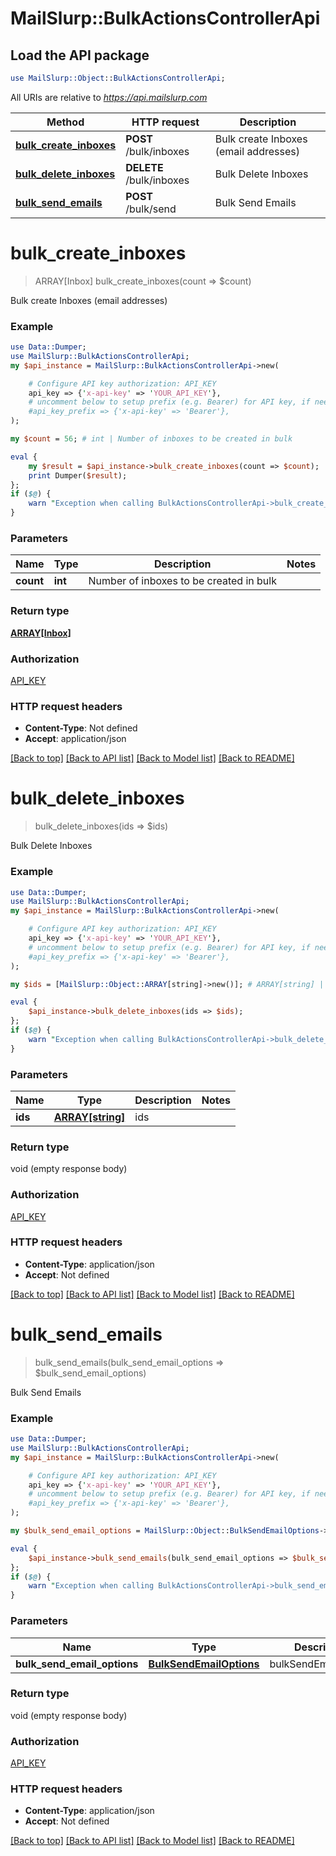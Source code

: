 # MailSlurp::BulkActionsControllerApi

## Load the API package
```perl
use MailSlurp::Object::BulkActionsControllerApi;
```

All URIs are relative to *https://api.mailslurp.com*

Method | HTTP request | Description
------------- | ------------- | -------------
[**bulk_create_inboxes**](BulkActionsControllerApi#bulk_create_inboxes) | **POST** /bulk/inboxes | Bulk create Inboxes (email addresses)
[**bulk_delete_inboxes**](BulkActionsControllerApi#bulk_delete_inboxes) | **DELETE** /bulk/inboxes | Bulk Delete Inboxes
[**bulk_send_emails**](BulkActionsControllerApi#bulk_send_emails) | **POST** /bulk/send | Bulk Send Emails


# **bulk_create_inboxes**
> ARRAY[Inbox] bulk_create_inboxes(count => $count)

Bulk create Inboxes (email addresses)

### Example 
```perl
use Data::Dumper;
use MailSlurp::BulkActionsControllerApi;
my $api_instance = MailSlurp::BulkActionsControllerApi->new(

    # Configure API key authorization: API_KEY
    api_key => {'x-api-key' => 'YOUR_API_KEY'},
    # uncomment below to setup prefix (e.g. Bearer) for API key, if needed
    #api_key_prefix => {'x-api-key' => 'Bearer'},
);

my $count = 56; # int | Number of inboxes to be created in bulk

eval { 
    my $result = $api_instance->bulk_create_inboxes(count => $count);
    print Dumper($result);
};
if ($@) {
    warn "Exception when calling BulkActionsControllerApi->bulk_create_inboxes: $@\n";
}
```

### Parameters

Name | Type | Description  | Notes
------------- | ------------- | ------------- | -------------
 **count** | **int**| Number of inboxes to be created in bulk | 

### Return type

[**ARRAY[Inbox]**](Inbox)

### Authorization

[API_KEY](../README#API_KEY)

### HTTP request headers

 - **Content-Type**: Not defined
 - **Accept**: application/json

[[Back to top]](#) [[Back to API list]](../README#documentation-for-api-endpoints) [[Back to Model list]](../README#documentation-for-models) [[Back to README]](../README)

# **bulk_delete_inboxes**
> bulk_delete_inboxes(ids => $ids)

Bulk Delete Inboxes

### Example 
```perl
use Data::Dumper;
use MailSlurp::BulkActionsControllerApi;
my $api_instance = MailSlurp::BulkActionsControllerApi->new(

    # Configure API key authorization: API_KEY
    api_key => {'x-api-key' => 'YOUR_API_KEY'},
    # uncomment below to setup prefix (e.g. Bearer) for API key, if needed
    #api_key_prefix => {'x-api-key' => 'Bearer'},
);

my $ids = [MailSlurp::Object::ARRAY[string]->new()]; # ARRAY[string] | ids

eval { 
    $api_instance->bulk_delete_inboxes(ids => $ids);
};
if ($@) {
    warn "Exception when calling BulkActionsControllerApi->bulk_delete_inboxes: $@\n";
}
```

### Parameters

Name | Type | Description  | Notes
------------- | ------------- | ------------- | -------------
 **ids** | [**ARRAY[string]**](string)| ids | 

### Return type

void (empty response body)

### Authorization

[API_KEY](../README#API_KEY)

### HTTP request headers

 - **Content-Type**: application/json
 - **Accept**: Not defined

[[Back to top]](#) [[Back to API list]](../README#documentation-for-api-endpoints) [[Back to Model list]](../README#documentation-for-models) [[Back to README]](../README)

# **bulk_send_emails**
> bulk_send_emails(bulk_send_email_options => $bulk_send_email_options)

Bulk Send Emails

### Example 
```perl
use Data::Dumper;
use MailSlurp::BulkActionsControllerApi;
my $api_instance = MailSlurp::BulkActionsControllerApi->new(

    # Configure API key authorization: API_KEY
    api_key => {'x-api-key' => 'YOUR_API_KEY'},
    # uncomment below to setup prefix (e.g. Bearer) for API key, if needed
    #api_key_prefix => {'x-api-key' => 'Bearer'},
);

my $bulk_send_email_options = MailSlurp::Object::BulkSendEmailOptions->new(); # BulkSendEmailOptions | bulkSendEmailOptions

eval { 
    $api_instance->bulk_send_emails(bulk_send_email_options => $bulk_send_email_options);
};
if ($@) {
    warn "Exception when calling BulkActionsControllerApi->bulk_send_emails: $@\n";
}
```

### Parameters

Name | Type | Description  | Notes
------------- | ------------- | ------------- | -------------
 **bulk_send_email_options** | [**BulkSendEmailOptions**](BulkSendEmailOptions)| bulkSendEmailOptions | 

### Return type

void (empty response body)

### Authorization

[API_KEY](../README#API_KEY)

### HTTP request headers

 - **Content-Type**: application/json
 - **Accept**: Not defined

[[Back to top]](#) [[Back to API list]](../README#documentation-for-api-endpoints) [[Back to Model list]](../README#documentation-for-models) [[Back to README]](../README)

